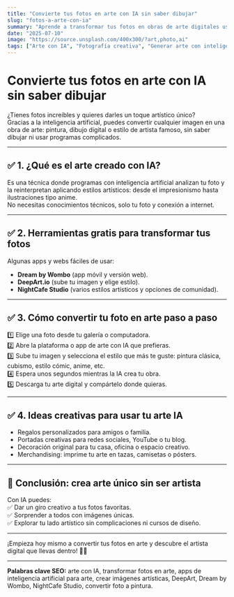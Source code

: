 ```yaml
---
title: "Convierte tus fotos en arte con IA sin saber dibujar"
slug: "fotos-a-arte-con-ia"
summary: "Aprende a transformar tus fotos en obras de arte digitales usando inteligencia artificial, paso a paso y sin complicaciones."
date: "2025-07-10"
image: "https://source.unsplash.com/400x300/?art,photo,ai"
tags: ["Arte con IA", "Fotografía creativa", "Generar arte con inteligencia artificial", "Edición de fotos", "Estilos artísticos", "Apps de arte IA", "Transformar fotos en dibujos"]
---
```


# Convierte tus fotos en arte con IA sin saber dibujar

¿Tienes fotos increíbles y quieres darles un toque artístico único?  
Gracias a la inteligencia artificial, puedes convertir cualquier imagen en una obra de arte: pintura, dibujo digital o estilo de artista famoso, sin saber dibujar ni usar programas complicados.

---

## ✅ 1. ¿Qué es el arte creado con IA?

Es una técnica donde programas con inteligencia artificial analizan tu foto y la reinterpretan aplicando estilos artísticos: desde el impresionismo hasta ilustraciones tipo anime.  
No necesitas conocimientos técnicos, solo tu foto y conexión a internet.

---

## ✅ 2. Herramientas gratis para transformar tus fotos

Algunas apps y webs fáciles de usar:  
- **Dream by Wombo** (app móvil y versión web).  
- **DeepArt.io** (sube tu imagen y elige estilo).  
- **NightCafe Studio** (varios estilos artísticos y opciones de comunidad).

---

## ✅ 3. Cómo convertir tu foto en arte paso a paso

1️⃣ Elige una foto desde tu galería o computadora.  
2️⃣ Abre la plataforma o app de arte con IA que prefieras.  
3️⃣ Sube tu imagen y selecciona el estilo que más te guste: pintura clásica, cubismo, estilo cómic, anime, etc.  
4️⃣ Espera unos segundos mientras la IA crea tu obra.  
5️⃣ Descarga tu arte digital y compártelo donde quieras.

---

## ✅ 4. Ideas creativas para usar tu arte IA

- Regalos personalizados para amigos o familia.  
- Portadas creativas para redes sociales, YouTube o tu blog.  
- Decoración original para tu casa, oficina o espacio creativo.  
- Merchandising: imprime tu arte en tazas, camisetas o pósters.

---

## 🚀 Conclusión: crea arte único sin ser artista

Con IA puedes:  
✅ Dar un giro creativo a tus fotos favoritas.  
✅ Sorprender a todos con imágenes únicas.  
✅ Explorar tu lado artístico sin complicaciones ni cursos de diseño.

---

¡Empieza hoy mismo a convertir tus fotos en arte y descubre el artista digital que llevas dentro! 🎨✨

---

**Palabras clave SEO:** arte con IA, transformar fotos en arte, apps de inteligencia artificial para arte, crear imágenes artísticas, DeepArt, Dream by Wombo, NightCafe Studio, convertir foto a pintura.
